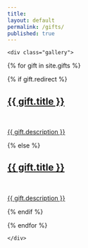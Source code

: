 ```yaml
---
title:
layout: default
permalink: /gifts/
published: true
---
```



<div class="giftContainer">

	<div class="gallery">


  {% for gift in site.gifts %}

  {% if gift.redirect %}
  <div class="giftTile">
          <a href="{{ gift.redirect }}" target="_blank">
          <span>
              <h2>{{ gift.title }}</h2>
              <br/>
              <p>{{ gift.description }}</p>
          </span>
          </a>
  </div>

  {% else %}

  <div class="giftTile">
          <a href="{{ gift.url | prepend: site.baseurl  }}">
          <span>
              <h2>{{ gift.title }}</h2>
              <br/>
              <p>{{ gift.description }}</p>
          </span>
          </a>
  </div>

  {% endif %}

  {% endfor %}

	</div>

</div>
